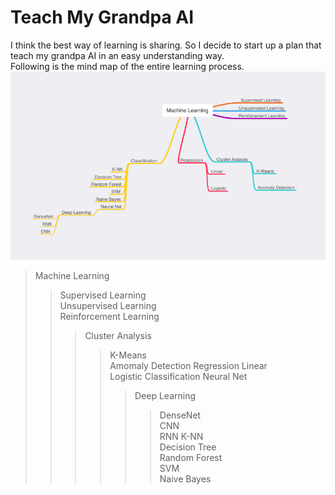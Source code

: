 # Teach My Grandpa AI
I think the best way of learning is sharing. So I decide to start up a plan that teach my grandpa AI in an easy understanding way.<br>
Following is the mind map of the entire learning process.
![ml](Images/mind-map.png)
<br>

>Machine Learning
>>Supervised Learning<br>
>>Unsupervised Learning<br>
>>Reinforcement Learning<br>
>>>Cluster Analysis
>>>>K-Means<br>
>>>>Amomaly Detection
>>>Regression
>>>>Linear<br>
>>>>Logistic
>>>Classification
>>>>Neural Net
>>>>>Deep Learning
>>>>>>DenseNet<br>
>>>>>>CNN<br>
>>>>>>RNN
>>>>K-NN<br>
>>>>Decision Tree<br>
>>>>Random Forest<br>
>>>>SVM<br>
>>>>Naive Bayes

